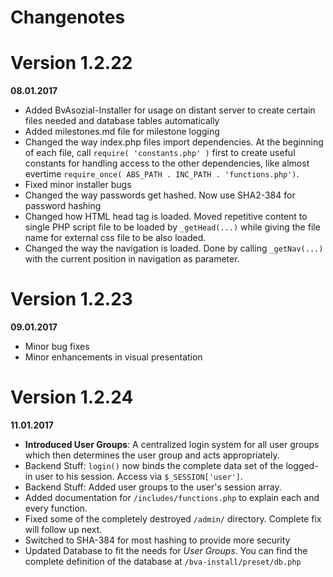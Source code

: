 # Changenotes

# Version 1.2.22
**08.01.2017**

* Added BvAsozial-Installer for usage on distant server to create certain files needed and database tables automatically
* Added milestones.md file for milestone logging
* Changed the way index.php files import dependencies. At the beginning of each file, call `require( 'constants.php' )` first to create useful constants for handling access to the other dependencies, like almost evertime `require_once( ABS_PATH . INC_PATH . 'functions.php')`.
* Fixed minor installer bugs
* Changed the way passwords get hashed. Now use SHA2-384 for password hashing
* Changed how HTML head tag is loaded. Moved repetitive content to single PHP script file to be loaded by `_getHead(...)` while giving the file name for external css file to be also loaded.
* Changed the way the navigation is loaded. Done by calling `_getNav(...)` with the current position in navigation as parameter.

# Version 1.2.23
**09.01.2017**

* Minor bug fixes
* Minor enhancements in visual presentation

# Version 1.2.24
**11.01.2017**

* **Introduced User Groups**: A centralized login system for all user groups which then determines the user group and acts appropriately.
* Backend Stuff: `login()` now binds the complete data set of the logged-in user to his session. Access via `$_SESSION['user']`.
* Backend Stuff: Added user groups to the user's session array.
* Added documentation for `/includes/functions.php` to explain each and every function.
* Fixed some of the completely destroyed `/admin/` directory. Complete fix will follow up next.
* Switched to SHA-384 for most hashing to provide more security
* Updated Database to fit the needs for *User Groups*. You can find the complete definition of the database at `/bva-install/preset/db.php`
